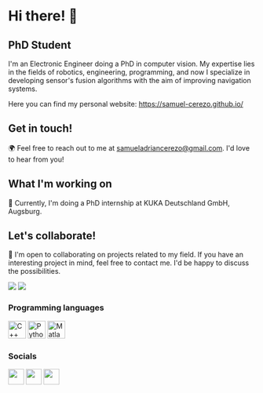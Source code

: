 Hi there! 👋
=============================

PhD Student
----------

I'm an Electronic Engineer doing a PhD in computer vision. My expertise lies in the fields of robotics, engineering, programming, and now I specialize in developing sensor's fusion algorithms with the aim of improving navigation systems.

Here you can find my personal website:  https://samuel-cerezo.github.io/

Get in touch!
----------

🌍 Feel free to reach out to me at samueladriancerezo@gmail.com. I'd love to hear from you!

What I'm working on
----------

🚀 Currently, I'm doing a PhD internship at KUKA Deutschland GmbH, Augsburg.

Let's collaborate!
----------

🤝 I'm open to collaborating on projects related to my field. If you have an interesting project in mind, feel free to contact me. I'd be happy to discuss the possibilities.


<a href="https://www.twitter.com/samu_cerezo" target="_blank" rel="noreferrer"><img src="https://img.shields.io/twitter/follow/samu_cerezo?logo=twitter&style=for-the-badge&color=0891b2&labelColor=1c1917"/></a> <a href="https://www.github.com/samuel-cerezo" target="_blank" rel="noreferrer"><img src="https://img.shields.io/github/followers/samuel-cerezo?logo=github&style=for-the-badge&color=0891b2&labelColor=1c1917"/></a>
                  
                    
### Programming languages
<p align="left">
                                <a href="https://docs.microsoft.com/en-us/cpp/?view=msvc-170" target="_blank" rel="noreferrer"><img src="https://raw.githubusercontent.com/danielcranney/readme-generator/main/public/icons/skills/cplusplus-colored.svg" width="36" height="36" alt="C++" /></a>
                                <a href="https://www.python.org/" target="_blank" rel="noreferrer"><img src="https://raw.githubusercontent.com/danielcranney/readme-generator/main/public/icons/skills/python-colored.svg" width="36" height="36" alt="Python" /></a>
                                <a href="https://www.matlab.com/" target="_blank" rel="noreferrer"><img src="https://upload.wikimedia.org/wikipedia/commons/2/21/Matlab_Logo.png" width="36" height="36" alt="Matlab" /></a>
                    </p>

### Socials
                  
<p align="left"> <a href="https://www.github.com/samuelcerezoo" target="_blank" rel="noreferrer"><img src="https://raw.githubusercontent.com/danielcranney/readme-generator/main/public/icons/socials/github.svg" width="32" height="32" /></a> <a href="https://www.linkedin.com/in/samuel-cerezo/" target="_blank" rel="noreferrer"><img src="https://raw.githubusercontent.com/danielcranney/readme-generator/main/public/icons/socials/linkedin.svg" width="32" height="32" /></a> <a href="https://www.twitter.com/samu_cerezo" target="_blank" rel="noreferrer"><img src="https://raw.githubusercontent.com/danielcranney/readme-generator/main/public/icons/socials/twitter.svg" width="32" height="32" /></a></p>

